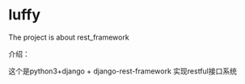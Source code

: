 # luffy

The project is about rest_framework

介绍：
  
  这个是python3+django + django-rest-framework 实现restful接口系统
    
  

